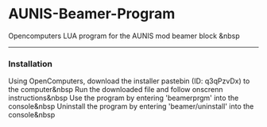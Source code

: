 # AUNIS-Beamer-Program
Opencomputers LUA program for the AUNIS mod beamer block
&nbsp
***
### Installation
Using OpenComputers, download the installer pastebin (ID: q3qPzvDx) to the computer&nbsp
Run the downloaded file and follow onscrenn instructions&nbsp
Use the program by entering 'beamerprgm' into the console&nbsp
Uninstall the program by entering 'beamer/uninstall' into the console&nbsp
